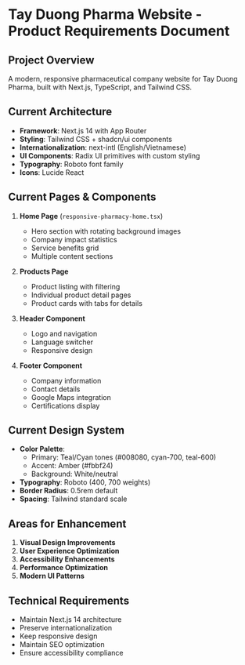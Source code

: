 # Tay Duong Pharma Website - Product Requirements Document

## Project Overview
A modern, responsive pharmaceutical company website for Tay Duong Pharma, built with Next.js, TypeScript, and Tailwind CSS.

## Current Architecture
- **Framework**: Next.js 14 with App Router
- **Styling**: Tailwind CSS + shadcn/ui components
- **Internationalization**: next-intl (English/Vietnamese)
- **UI Components**: Radix UI primitives with custom styling
- **Typography**: Roboto font family
- **Icons**: Lucide React

## Current Pages & Components
1. **Home Page** (`responsive-pharmacy-home.tsx`)
   - Hero section with rotating background images
   - Company impact statistics
   - Service benefits grid
   - Multiple content sections

2. **Products Page** 
   - Product listing with filtering
   - Individual product detail pages
   - Product cards with tabs for details

3. **Header Component**
   - Logo and navigation
   - Language switcher
   - Responsive design

4. **Footer Component**
   - Company information
   - Contact details
   - Google Maps integration
   - Certifications display

## Current Design System
- **Color Palette**: 
  - Primary: Teal/Cyan tones (#008080, cyan-700, teal-600)
  - Accent: Amber (#fbbf24)
  - Background: White/neutral
- **Typography**: Roboto (400, 700 weights)
- **Border Radius**: 0.5rem default
- **Spacing**: Tailwind standard scale

## Areas for Enhancement
1. **Visual Design Improvements**
2. **User Experience Optimization**
3. **Accessibility Enhancements**
4. **Performance Optimization**
5. **Modern UI Patterns**

## Technical Requirements
- Maintain Next.js 14 architecture
- Preserve internationalization
- Keep responsive design
- Maintain SEO optimization
- Ensure accessibility compliance

